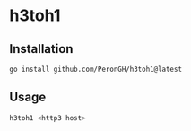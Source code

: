 # h3toh1

## Installation

```bash
go install github.com/PeronGH/h3toh1@latest
```

## Usage

```bash
h3toh1 <http3 host>
```
